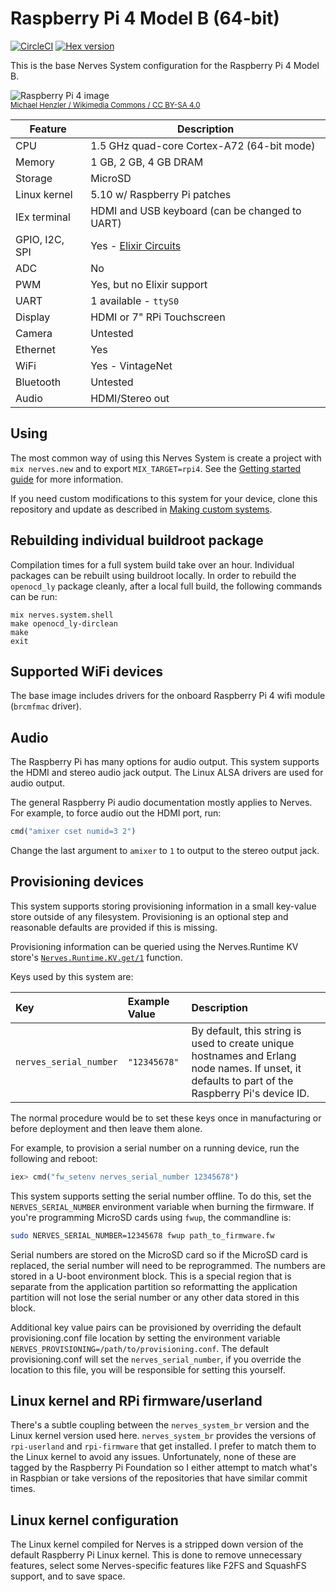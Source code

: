 # Raspberry Pi 4 Model B (64-bit)

[![CircleCI](https://circleci.com/gh/nerves-project/nerves_system_rpi4.svg?style=svg)](https://circleci.com/gh/nerves-project/nerves_system_rpi4)
[![Hex version](https://img.shields.io/hexpm/v/nerves_system_rpi4.svg "Hex version")](https://hex.pm/packages/nerves_system_rpi4)

This is the base Nerves System configuration for the Raspberry Pi 4 Model B.

![Raspberry Pi 4 image](assets/images/raspberry-pi-4-model-b.jpg)
<br><sup>[Michael Henzler / Wikimedia Commons / CC BY-SA
4.0](https://en.wikipedia.org/wiki/File:Raspberry_Pi_4_Model_B_-_Top.jpg)</sup>

| Feature              | Description                     |
| -------------------- | ------------------------------- |
| CPU                  | 1.5 GHz quad-core Cortex-A72 (64-bit mode) |
| Memory               | 1 GB, 2 GB, 4 GB DRAM           |
| Storage              | MicroSD                         |
| Linux kernel         | 5.10 w/ Raspberry Pi patches    |
| IEx terminal         | HDMI and USB keyboard (can be changed to UART) |
| GPIO, I2C, SPI       | Yes - [Elixir Circuits](https://github.com/elixir-circuits) |
| ADC                  | No                              |
| PWM                  | Yes, but no Elixir support      |
| UART                 | 1 available - `ttyS0`           |
| Display              | HDMI or 7" RPi Touchscreen      |
| Camera               | Untested                        |
| Ethernet             | Yes                             |
| WiFi                 | Yes - VintageNet                |
| Bluetooth            | Untested                        |
| Audio                | HDMI/Stereo out                 |

## Using

The most common way of using this Nerves System is create a project with `mix
nerves.new` and to export `MIX_TARGET=rpi4`. See the [Getting started
guide](https://hexdocs.pm/nerves/getting-started.html#creating-a-new-nerves-app)
for more information.

If you need custom modifications to this system for your device, clone this
repository and update as described in [Making custom
systems](https://hexdocs.pm/nerves/customizing-systems.html).

## Rebuilding individual buildroot package

Compilation times for a full system build take over an hour. Individual packages can be rebuilt using buildroot locally.
In order to rebuild the `openocd_ly` package cleanly, after a local full build, the following commands can be run:

```
mix nerves.system.shell
make openocd_ly-dirclean
make
exit
```

## Supported WiFi devices

The base image includes drivers for the onboard Raspberry Pi 4 wifi module
(`brcmfmac` driver).

## Audio

The Raspberry Pi has many options for audio output. This system supports the
HDMI and stereo audio jack output. The Linux ALSA drivers are used for audio
output.

The general Raspberry Pi audio documentation mostly applies to Nerves. For
example, to force audio out the HDMI port, run:

```elixir
cmd("amixer cset numid=3 2")
```

Change the last argument to `amixer` to `1` to output to the stereo output jack.

## Provisioning devices

This system supports storing provisioning information in a small key-value store
outside of any filesystem. Provisioning is an optional step and reasonable
defaults are provided if this is missing.

Provisioning information can be queried using the Nerves.Runtime KV store's
[`Nerves.Runtime.KV.get/1`](https://hexdocs.pm/nerves_runtime/Nerves.Runtime.KV.html#get/1)
function.

Keys used by this system are:

Key                    | Example Value     | Description
:--------------------- | :---------------- | :----------
`nerves_serial_number` | `"12345678"`      | By default, this string is used to create unique hostnames and Erlang node names. If unset, it defaults to part of the Raspberry Pi's device ID.

The normal procedure would be to set these keys once in manufacturing or before
deployment and then leave them alone.

For example, to provision a serial number on a running device, run the following
and reboot:

```elixir
iex> cmd("fw_setenv nerves_serial_number 12345678")
```

This system supports setting the serial number offline. To do this, set the
`NERVES_SERIAL_NUMBER` environment variable when burning the firmware. If you're
programming MicroSD cards using `fwup`, the commandline is:

```sh
sudo NERVES_SERIAL_NUMBER=12345678 fwup path_to_firmware.fw
```

Serial numbers are stored on the MicroSD card so if the MicroSD card is
replaced, the serial number will need to be reprogrammed. The numbers are stored
in a U-boot environment block. This is a special region that is separate from
the application partition so reformatting the application partition will not
lose the serial number or any other data stored in this block.

Additional key value pairs can be provisioned by overriding the default
provisioning.conf file location by setting the environment variable
`NERVES_PROVISIONING=/path/to/provisioning.conf`. The default provisioning.conf
will set the `nerves_serial_number`, if you override the location to this file,
you will be responsible for setting this yourself.

## Linux kernel and RPi firmware/userland

There's a subtle coupling between the `nerves_system_br` version and the Linux
kernel version used here. `nerves_system_br` provides the versions of
`rpi-userland` and `rpi-firmware` that get installed. I prefer to match them to
the Linux kernel to avoid any issues. Unfortunately, none of these are tagged by
the Raspberry Pi Foundation so I either attempt to match what's in Raspbian or
take versions of the repositories that have similar commit times.

## Linux kernel configuration

The Linux kernel compiled for Nerves is a stripped down version of the default
Raspberry Pi Linux kernel. This is done to remove unnecessary features, select
some Nerves-specific features like F2FS and SquashFS support, and to save space.

